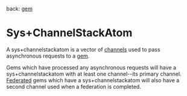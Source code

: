 back: [gem](../basics/gem.md#Atoms)

# Sys+ChannelStackAtom

A sys+channelstackatom is a vector of [channels](../basics/channel.md) used to pass asynchronous requests to a [gem](../basics/gem.md).

Gems which have processed any asynchronous requests will have a sys+channelstackatom with at least one channel--its primary channel. [Federated](../basics/federation.md) gems which have a sys+channelstackatom will also have a second channel used when a federation is completed.
